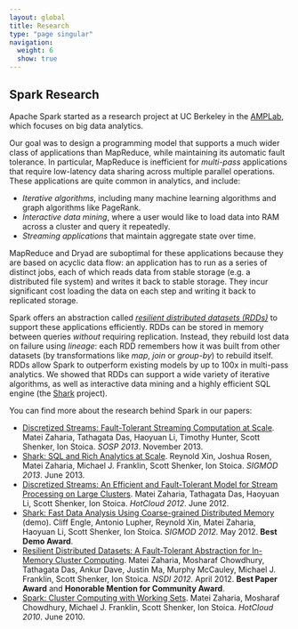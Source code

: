 ```yaml
---
layout: global
title: Research
type: "page singular"
navigation:
  weight: 6
  show: true
---
```

<h2>Spark Research</h2>

<p>
Apache Spark started as a research project at UC Berkeley in the <a href="https://amplab.cs.berkeley.edu">AMPLab</a>, which focuses on big data analytics.
</p>

<p class="noskip">
Our goal was to design a programming model that supports a much wider class of applications than MapReduce, while maintaining its automatic fault tolerance. In particular, MapReduce is inefficient for <em>multi-pass</em> applications that require low-latency data sharing across multiple parallel operations. These applications are quite common in analytics, and include:
</p>

<ul>
  <li><em>Iterative algorithms</em>, including many machine learning algorithms and graph algorithms like PageRank.</li>
  <li><em>Interactive data mining</em>, where a user would like to load data into RAM across a cluster and query it repeatedly.</li>
  <li><em>Streaming applications</em> that maintain aggregate state over time.</li>
</ul>

<p>
MapReduce and Dryad are suboptimal for these applications because they are based on acyclic data flow: an application has to run as a series of distinct jobs, each of which reads data from stable storage (e.g. a distributed file system) and writes it back to stable storage. They incur significant cost loading the data on each step and writing it back to replicated storage.
</p>

<p>
Spark offers an abstraction called <a href="http://www.cs.berkeley.edu/~matei/papers/2012/nsdi_spark.pdf"><em>resilient distributed datasets (RDDs)</em></a> to support these applications efficiently. RDDs can be stored in memory between queries <em>without</em> requiring replication.  Instead, they rebuild lost data on failure using <em>lineage</em>: each RDD remembers how it was built from other datasets (by transformations like <em>map</em>, <em>join</em> or <em>group-by</em>) to rebuild itself.  RDDs allow Spark to outperform existing models by up to 100x in multi-pass analytics. We showed that RDDs can support a wide variety of iterative algorithms, as well as interactive data mining and a highly efficient SQL engine (the <a href="http://shark.cs.berkeley.edu">Shark</a> project).
</p>

<p class="noskip">You can find more about the research behind Spark in our papers:</p>

<ul>
  <li>
    <a href="http://www.cs.berkeley.edu/~matei/papers/2013/sosp_spark_streaming.pdf">Discretized Streams: Fault-Tolerant Streaming Computation at Scale</a>. Matei Zaharia, Tathagata Das, Haoyuan Li, Timothy Hunter, Scott Shenker, Ion Stoica. <em>SOSP 2013</em>. November 2013.
  </li>
  <li>
    <a href="http://www.cs.berkeley.edu/~matei/papers/2013/sigmod_shark.pdf">Shark: SQL and Rich Analytics at Scale</a>. Reynold Xin, Joshua Rosen, Matei Zaharia, Michael J. Franklin, Scott Shenker, Ion Stoica. <em>SIGMOD 2013</em>. June 2013.
  </li>
  <li>
    <a href="http://www.cs.berkeley.edu/~matei/papers/2012/hotcloud_spark_streaming.pdf">Discretized Streams: An Efficient and Fault-Tolerant Model for Stream Processing on Large Clusters</a>.  Matei Zaharia, Tathagata Das, Haoyuan Li, Scott Shenker, Ion Stoica. <em>HotCloud 2012</em>. June 2012.
  </li>
  <li>
    <a href="http://www.cs.berkeley.edu/~matei/papers/2012/sigmod_shark_demo.pdf">Shark: Fast Data Analysis Using Coarse-grained Distributed Memory</a> (demo). Cliff Engle, Antonio Lupher, Reynold Xin, Matei Zaharia, Haoyuan Li, Scott Shenker, Ion Stoica. <em>SIGMOD 2012</em>. May 2012. <b>Best Demo Award</b>.
  </li>
  <li>
    <a href="http://www.cs.berkeley.edu/~matei/papers/2012/nsdi_spark.pdf">Resilient Distributed Datasets: A Fault-Tolerant Abstraction for In-Memory Cluster Computing</a>.  Matei Zaharia, Mosharaf Chowdhury, Tathagata Das, Ankur Dave, Justin Ma, Murphy McCauley, Michael J. Franklin, Scott Shenker, Ion Stoica. <em>NSDI 2012</em>. April 2012. <b>Best Paper Award</b> and <b>Honorable Mention for Community Award</b>.
  </li>
  <li>
    <a href="http://www.cs.berkeley.edu/~matei/papers/2010/hotcloud_spark.pdf">Spark: Cluster Computing with Working Sets</a>. Matei Zaharia, Mosharaf Chowdhury, Michael J. Franklin, Scott Shenker, Ion Stoica. <em>HotCloud 2010</em>. June 2010.
  </li>
</ul>
